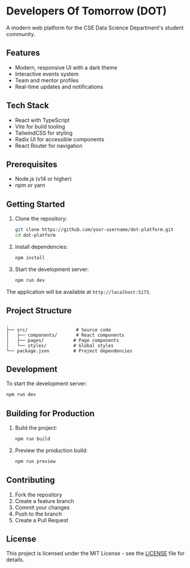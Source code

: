 # Developers Of Tomorrow (DOT)

A modern web platform for the CSE Data Science Department's student community.

## Features

- Modern, responsive UI with a dark theme
- Interactive events system
- Team and mentor profiles
- Real-time updates and notifications

## Tech Stack

- React with TypeScript
- Vite for build tooling
- TailwindCSS for styling
- Radix UI for accessible components
- React Router for navigation

## Prerequisites

- Node.js (v14 or higher)
- npm or yarn

## Getting Started

1. Clone the repository:
   ```bash
   git clone https://github.com/your-username/dot-platform.git
   cd dot-platform
   ```

2. Install dependencies:
   ```bash
   npm install
   ```

3. Start the development server:
   ```bash
   npm run dev
   ```

The application will be available at `http://localhost:5173`.

## Project Structure

```
.
├── src/                  # Source code
│   ├── components/       # React components
│   ├── pages/           # Page components
│   └── styles/          # Global styles
└── package.json         # Project dependencies
```

## Development

To start the development server:
```bash
npm run dev
```

## Building for Production

1. Build the project:
   ```bash
   npm run build
   ```

2. Preview the production build:
   ```bash
   npm run preview
   ```

## Contributing

1. Fork the repository
2. Create a feature branch
3. Commit your changes
4. Push to the branch
5. Create a Pull Request

## License

This project is licensed under the MIT License - see the [LICENSE](LICENSE) file for details.
